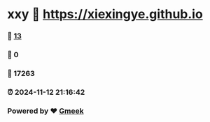 # xxy :link: https://xiexingye.github.io 
### :page_facing_up: [13](https://xiexingye.github.io/tag.html) 
### :speech_balloon: 0 
### :hibiscus: 17263 
### :alarm_clock: 2024-11-12 21:16:42 
### Powered by :heart: [Gmeek](https://github.com/Meekdai/Gmeek)
